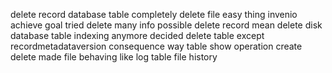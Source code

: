 delete record database table completely delete file easy thing invenio achieve goal tried delete many info possible delete record mean delete disk database table indexing anymore decided delete table except recordmetadataversion consequence way table show operation create delete made file behaving like log table file history